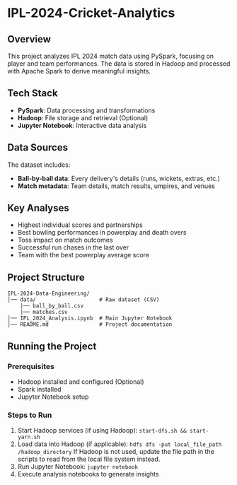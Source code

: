 # IPL-2024-Cricket-Analytics

## Overview

This project analyzes IPL 2024 match data using PySpark, focusing on player and team performances. The data is stored in Hadoop and processed with Apache Spark to derive meaningful insights.

## Tech Stack

- **PySpark**: Data processing and transformations
- **Hadoop**: File storage and retrieval (Optional)
- **Jupyter Notebook**: Interactive data analysis

## Data Sources

The dataset includes:

- **Ball-by-ball data**: Every delivery's details (runs, wickets, extras, etc.)
- **Match metadata**: Team details, match results, umpires, and venues

## Key Analyses

- Highest individual scores and partnerships
- Best bowling performances in powerplay and death overs
- Toss impact on match outcomes
- Successful run chases in the last over
- Team with the best powerplay average score

## Project Structure

```
IPL-2024-Data-Engineering/
│── data/                    # Raw dataset (CSV)
    |── ball_by_ball.csv
    |── matches.csv
│── IPL_2024_Analysis.ipynb  # Main Jupyter Notebook
│── README.md                # Project documentation
```

## Running the Project

### Prerequisites

- Hadoop installed and configured (Optional)
- Spark installed
- Jupyter Notebook setup

### Steps to Run

1. Start Hadoop services (if using Hadoop): `start-dfs.sh && start-yarn.sh`
2. Load data into Hadoop (if applicable): `hdfs dfs -put local_file_path /hadoop_directory`
   If Hadoop is not used, update the file path in the scripts to read from the local file system instead.
3. Run Jupyter Notebook: `jupyter notebook`
4. Execute analysis notebooks to generate insights
